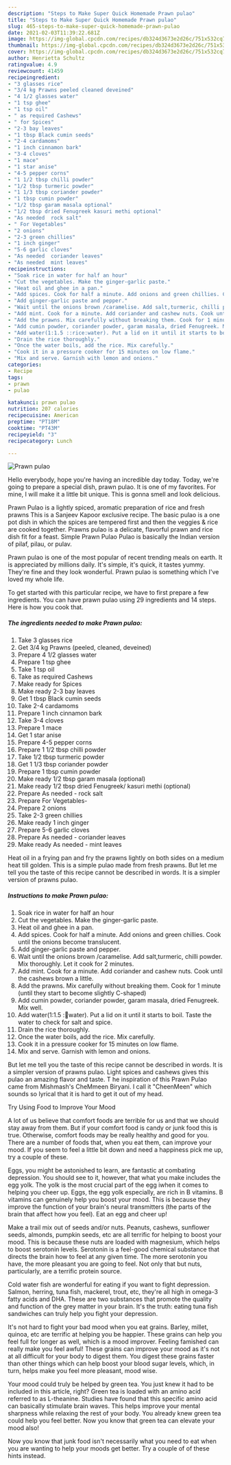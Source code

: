 ```yaml
---
description: "Steps to Make Super Quick Homemade Prawn pulao"
title: "Steps to Make Super Quick Homemade Prawn pulao"
slug: 465-steps-to-make-super-quick-homemade-prawn-pulao
date: 2021-02-03T11:39:22.681Z
image: https://img-global.cpcdn.com/recipes/db324d3673e2d26c/751x532cq70/prawn-pulao-recipe-main-photo.jpg
thumbnail: https://img-global.cpcdn.com/recipes/db324d3673e2d26c/751x532cq70/prawn-pulao-recipe-main-photo.jpg
cover: https://img-global.cpcdn.com/recipes/db324d3673e2d26c/751x532cq70/prawn-pulao-recipe-main-photo.jpg
author: Henrietta Schultz
ratingvalue: 4.9
reviewcount: 41459
recipeingredient:
- "3 glasses rice"
- "3/4 kg Prawns peeled cleaned deveined"
- "4 1/2 glasses water"
- "1 tsp ghee"
- "1 tsp oil"
- " as required Cashews"
- " for Spices"
- "2-3 bay leaves"
- "1 tbsp Black cumin seeds"
- "2-4 cardamoms"
- "1 inch cinnamon bark"
- "3-4 cloves"
- "1 mace"
- "1 star anise"
- "4-5 pepper corns"
- "1 1/2 tbsp chilli powder"
- "1/2 tbsp turmeric powder"
- "1 1/3 tbsp coriander powder"
- "1 tbsp cumin powder"
- "1/2 tbsp garam masala optional"
- "1/2 tbsp dried Fenugreek kasuri methi optional"
- "As needed  rock salt"
- " For Vegetables"
- "2 onions"
- "2-3 green chillies"
- "1 inch ginger"
- "5-6 garlic cloves"
- "As needed  coriander leaves"
- "As needed  mint leaves"
recipeinstructions:
- "Soak rice in water for half an hour"
- "Cut the vegetables. Make the ginger-garlic paste."
- "Heat oil and ghee in a pan."
- "Add spices. Cook for half a minute. Add onions and green chillies. Cook until the onions become translucent."
- "Add ginger-garlic paste and pepper."
- "Wait until the onions brown /caramelise. Add salt,turmeric, chilli powder. Mix thoroughly. Let it cook for 2 minutes."
- "Add mint. Cook for a minute. Add coriander and cashew nuts. Cook until the cashews brown a little."
- "Add the prawns. Mix carefully without breaking them. Cook for 1 minute (until they start to become slightly C-shaped)"
- "Add cumin powder, coriander powder, garam masala, dried Fenugreek. Mix well."
- "Add water(1:1.5 ::rice:water). Put a lid on it until it starts to boil. Taste the water to check for salt and spice."
- "Drain the rice thoroughly."
- "Once the water boils, add the rice. Mix carefully."
- "Cook it in a pressure cooker for 15 minutes on low flame."
- "Mix and serve. Garnish with lemon and onions."
categories:
- Recipe
tags:
- prawn
- pulao

katakunci: prawn pulao 
nutrition: 207 calories
recipecuisine: American
preptime: "PT18M"
cooktime: "PT43M"
recipeyield: "3"
recipecategory: Lunch

---
```



![Prawn pulao](https://img-global.cpcdn.com/recipes/db324d3673e2d26c/751x532cq70/prawn-pulao-recipe-main-photo.jpg)

Hello everybody, hope you're having an incredible day today. Today, we're going to prepare a special dish, prawn pulao. It is one of my favorites. For mine, I will make it a little bit unique. This is gonna smell and look delicious.

Prawn Pulao is a lightly spiced, aromatic preparation of rice and fresh prawns This is a Sanjeev Kapoor exclusive recipe. The basic pulao is a one pot dish in which the spices are tempered first and then the veggies &amp; rice are cooked together. Prawns pulao is a delicate, flavorful prawn and rice dish fit for a feast. Simple Prawn Pulao Pulao is basically the Indian version of pilaf, pilau, or pulav.

Prawn pulao is one of the most popular of recent trending meals on earth. It is appreciated by millions daily. It's simple, it's quick, it tastes yummy. They're fine and they look wonderful. Prawn pulao is something which I've loved my whole life.


To get started with this particular recipe, we have to first prepare a few ingredients. You can have prawn pulao using 29 ingredients and 14 steps. Here is how you cook that.

<!--inarticleads1-->

##### The ingredients needed to make Prawn pulao:

1. Take 3 glasses rice
1. Get 3/4 kg Prawns (peeled, cleaned, deveined)
1. Prepare 4 1/2 glasses water
1. Prepare 1 tsp ghee
1. Take 1 tsp oil
1. Take  as required Cashews
1. Make ready  for Spices
1. Make ready 2-3 bay leaves
1. Get 1 tbsp Black cumin seeds
1. Take 2-4 cardamoms
1. Prepare 1 inch cinnamon bark
1. Take 3-4 cloves
1. Prepare 1 mace
1. Get 1 star anise
1. Prepare 4-5 pepper corns
1. Prepare 1 1/2 tbsp chilli powder
1. Take 1/2 tbsp turmeric powder
1. Get 1 1/3 tbsp coriander powder
1. Prepare 1 tbsp cumin powder
1. Make ready 1/2 tbsp garam masala (optional)
1. Make ready 1/2 tbsp dried Fenugreek/ kasuri methi (optional)
1. Prepare As needed - rock salt
1. Prepare  For Vegetables-
1. Prepare 2 onions
1. Take 2-3 green chillies
1. Make ready 1 inch ginger
1. Prepare 5-6 garlic cloves
1. Prepare As needed - coriander leaves
1. Make ready As needed - mint leaves


Heat oil in a frying pan and fry the prawns lightly on both sides on a medium heat till golden. This is a simple pulao made from fresh prawns. But let me tell you the taste of this recipe cannot be described in words. It is a simpler version of prawns pulao. 

<!--inarticleads2-->

##### Instructions to make Prawn pulao:

1. Soak rice in water for half an hour
1. Cut the vegetables. Make the ginger-garlic paste.
1. Heat oil and ghee in a pan.
1. Add spices. Cook for half a minute. Add onions and green chillies. Cook until the onions become translucent.
1. Add ginger-garlic paste and pepper.
1. Wait until the onions brown /caramelise. Add salt,turmeric, chilli powder. Mix thoroughly. Let it cook for 2 minutes.
1. Add mint. Cook for a minute. Add coriander and cashew nuts. Cook until the cashews brown a little.
1. Add the prawns. Mix carefully without breaking them. Cook for 1 minute (until they start to become slightly C-shaped)
1. Add cumin powder, coriander powder, garam masala, dried Fenugreek. Mix well.
1. Add water(1:1.5 ::rice:water). Put a lid on it until it starts to boil. Taste the water to check for salt and spice.
1. Drain the rice thoroughly.
1. Once the water boils, add the rice. Mix carefully.
1. Cook it in a pressure cooker for 15 minutes on low flame.
1. Mix and serve. Garnish with lemon and onions.


But let me tell you the taste of this recipe cannot be described in words. It is a simpler version of prawns pulao. Light spices and cashews gives this pulao an amazing flavor and taste. T he inspiration of this Prawn Pulao came from Mishmash&#39;s CheMmeen Biryani. I call it &#34;CheenMeen&#34; which sounds so lyrical that it is hard to get it out of my head. 

Try Using Food to Improve Your Mood


A lot of us believe that comfort foods are terrible for us and that we should stay away from them. But if your comfort food is candy or junk food this is true. Otherwise, comfort foods may be really healthy and good for you. There are a number of foods that, when you eat them, can improve your mood. If you seem to feel a little bit down and need a happiness pick me up, try a couple of these.

Eggs, you might be astonished to learn, are fantastic at combating depression. You should see to it, however, that what you make includes the egg yolk. The yolk is the most crucial part of the egg iwhen it comes to helping you cheer up. Eggs, the egg yolk especially, are rich in B vitamins. B vitamins can genuinely help you boost your mood. This is because they improve the function of your brain's neural transmitters (the parts of the brain that affect how you feel). Eat an egg and cheer up!

Make a trail mix out of seeds and/or nuts. Peanuts, cashews, sunflower seeds, almonds, pumpkin seeds, etc are all terrific for helping to boost your mood. This is because these nuts are loaded with magnesium, which helps to boost serotonin levels. Serotonin is a feel-good chemical substance that directs the brain how to feel at any given time. The more serotonin you have, the more pleasant you are going to feel. Not only that but nuts, particularly, are a terrific protein source.

Cold water fish are wonderful for eating if you want to fight depression. Salmon, herring, tuna fish, mackerel, trout, etc, they're all high in omega-3 fatty acids and DHA. These are two substances that promote the quality and function of the grey matter in your brain. It's the truth: eating tuna fish sandwiches can truly help you fight your depression. 

It's not hard to fight your bad mood when you eat grains. Barley, millet, quinoa, etc are terrific at helping you be happier. These grains can help you feel full for longer as well, which is a mood improver. Feeling famished can really make you feel awful! These grains can improve your mood as it's not at all difficult for your body to digest them. You digest these grains faster than other things which can help boost your blood sugar levels, which, in turn, helps make you feel more pleasant, mood wise.

Your mood could truly be helped by green tea. You just knew it had to be included in this article, right? Green tea is loaded with an amino acid referred to as L-theanine. Studies have found that this specific amino acid can basically stimulate brain waves. This helps improve your mental sharpness while relaxing the rest of your body. You already knew green tea could help you feel better. Now you know that green tea can elevate your mood also!

Now you know that junk food isn't necessarily what you need to eat when you are wanting to help your moods get better. Try  a  couple of  of  these  hints  instead.

